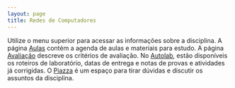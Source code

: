 ```yaml
---
layout: page
title: Redes de Computadores
---
```


Utilize o menu superior para acessar as informações sobre a disciplina. A página [Aulas](/aulas/) contém a agenda de aulas e materiais para estudo. A página [Avaliação](/avaliacao/) descreve os critérios de avaliação. No [Autolab](https://autolab.ufscar.br/courses/20192-1001504), estão disponíveis os roteiros de laboratório, datas de entrega e notas de provas e atividades já corrigidas. O [Piazza](https://piazza.com/ufscar/spring2019/1001504) é um espaço para tirar dúvidas e discutir os assuntos da disciplina.
